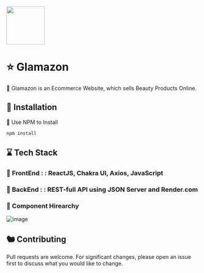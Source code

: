 
<img src="https://user-images.githubusercontent.com/112304655/208612714-ebf16b4c-0885-4f49-a177-fb54f95a0c37.png" width="100px">

# :star: Glamazon

 :hibiscus: Glamazon is an Ecommerce Website, which sells Beauty Products Online.

## :cherry_blossom: Installation

:cookie: Use NPM to Install 

```
npm install
```

## :hourglass: Tech Stack
### :dizzy: FrontEnd : : ReactJS, Chakra UI, Axios, JavaScript
### :dizzy: BackEnd : : REST-full API using JSON Server and Render.com

### :seedling: Component Hirearchy
![image](https://user-images.githubusercontent.com/112304655/208612348-f6a11cdf-03d2-4601-bc8a-6e347ad0e77a.png)

 ## :chipmunk: Contributing

Pull requests are welcome. For significant changes, please open an issue first
to discuss what you would like to change.
 

